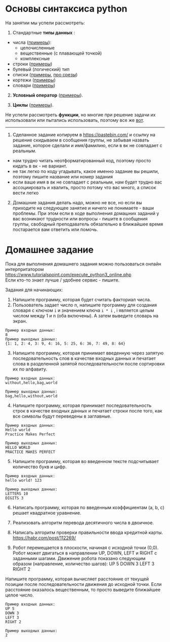 # Основы синтаксиса python

На занятии мы успели рассмотреть:

1) Cтандартные **типы данных** :
- числа ([примеры](https://pythonworld.ru/tipy-dannyx-v-python/chisla-int-float-complex.html)):
  * целочисленные 
  * вещественные (с плавающей точкой)
  * комплексные
- строки ([примеры](https://pythonworld.ru/tipy-dannyx-v-python/stroki-funkcii-i-metody-strok.html))
- булевый (логический) тип 
- списки ([примеры](https://pythonworld.ru/tipy-dannyx-v-python/spiski-list-funkcii-i-metody-spiskov.html), [про срезы](https://pythonworld.ru/osnovy/indeksy-i-srezy.html))
- кортежи ([примеры](https://pythonworld.ru/tipy-dannyx-v-python/kortezhi-tuple.html))
- словари ([примеры](https://pythonworld.ru/tipy-dannyx-v-python/slovari-dict-funkcii-i-metody-slovarej.html))


2) **Условный оператор** ([примеры](https://pythonworld.ru/osnovy/instrukciya-if-elif-else-proverka-istinnosti-trexmestnoe-vyrazhenie-ifelse.html)).

3) **Циклы** ([примеры](https://pythonworld.ru/osnovy/cikly-for-i-while-operatory-break-i-continue-volshebnoe-slovo-else.html)).

Не успели рассмотреть **функции**, но многие при решение задачи их использовали или пытались использовать, поэтому все же [вот](https://pythonworld.ru/tipy-dannyx-v-python/vse-o-funkciyax-i-ix-argumentax.html).

---
1. Сделанное задание копируем в https://pastebin.com/ и ссылку на решение скидываем в сообщения группы, не забывая назвать задание, которое сделали и имя/фамилию, если в вк не совпадает с реальным.
- нам трудно читать неотформатированный код, поэтому просто кидать в вк - не вариант.
- не так легко по коду угадывать, какое именно задание вы решили, поэтому пишите название или номер задания
- если ваше имя в вк не совпадает с реальным, нам будет трудно вас ассоциировать и хвалить, просто потому что вас много, а список вести легко

2. Домашние задания делать надо, можно не все, но если вы приходите на следующее занятие и ничего не понимаете - ваши проблемы. При этом если в ходе выполнения домашних заданий у вас возникают трудности или вопросы - пишите в сообщения группы, свободный преподаватель обязательно в ближайшее время постарается вам ответить или помочь.

# Домашнее задание

Пока для выполнения домашнего задания можно пользоваться онлайн интерпритатором https://www.tutorialspoint.com/execute_python3_online.php  
Если кто-то знает лучше / удобнее сервис - пишите.

Задания для начинающих:  
1. Напишите программу, которая будет считать факториал числа. 
2. Пользователь задает число n, напишите программу для создания словаря с ключом `i` и значением ключа `i * i` , i является целым числом между 1 и n (оба включены). A затем выведите словарь на экран.
```
Пример входных данных:
8
Пример выходных данных:
{1: 1, 2: 4, 3: 9, 4: 16, 5: 25, 6: 36, 7: 49, 8: 64}
```

3. Напишите программу, которая принимает введенную через запятую последовательность слов в качестве входных данных и печатает слова в разделенной запятой последовательности после сортировки их по алфавиту.
```
Пример входных данных:
without,hello,bag,world

Пример выходных данных:
bag,hello,without,world
```

4. Напишите программу, которая принимает последовательность строк в качестве входных данных и печатает строки после того, как все символы будут переведены в заглавные.
```
Пример входных данных:
Hello world
Practice Makes Perfect

Пример выходных данных:
HELLO WORLD
PRACTICE MAKES PERFECT
```

5. Напишите программу, которая во введенном тексте подсчитывает количество букв и цифр.
```
Пример входных данных:
hello world! 123

Пример выходных данных:
LETTERS 10
DIGITS 3
```

6. Написать программу, которая по введенным коэффициентам (a, b, c) решает квадратное уравнение.

7. Реализовать алгоритм перевода десятичного числа в двоичное.

8. Написать алгоритм проверки правильности ввода кредитной карты.
https://habr.com/post/112269/

9. Робот перемещается в плоскости, начиная с исходной точки (0,0). Робот может двигаться в направлении UP, DOWN, LEFT и RIGHT с заданными шагами. Движение робота показано следующим образом (направление, количество шагов):
UP 5
DOWN 3
LEFT 3
RIGHT 2

Напишите программу, которая вычисляет расстояние от текущей позиции после последовательности движения до исходной точки. Если расстояние оказалось вещественным, то просто выведите ближайшее целое число.
```
Пример входных данных:
UP 5
DOWN 3
LEFT 3
RIGHT 2

Пример выходных данных:
2
```
